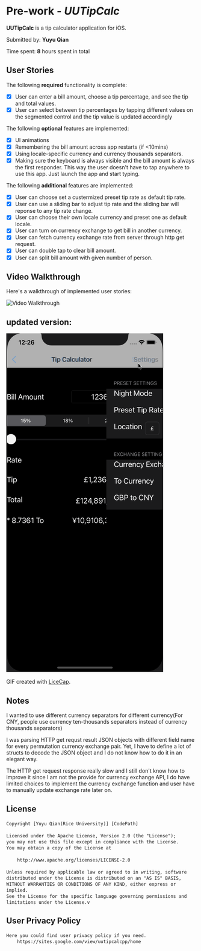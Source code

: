 # Pre-work - *UUTipCalc*

**UUTipCalc** is a tip calculator application for iOS.

Submitted by: **Yuyu Qian**

Time spent: **8** hours spent in total

## User Stories

The following **required** functionality is complete:

* [X] User can enter a bill amount, choose a tip percentage, and see the tip and total values.
* [X] User can select between tip percentages by tapping different values on the segmented control and the tip value is updated accordingly

The following **optional** features are implemented:

* [X] UI animations
* [X] Remembering the bill amount across app restarts (if <10mins)
* [X] Using locale-specific currency and currency thousands separators.
* [X] Making sure the keyboard is always visible and the bill amount is always the first responder. This way the user doesn't have to tap anywhere to use this app. Just launch the app and start typing.

The following **additional** features are implemented:

- [X] User can choose set a custermized preset tip rate as default tip rate.
- [X] User can use a sliding bar to adjust tip rate and the sliding bar will reponse to any tip rate change.
- [X] User can choose their own locale currency and preset one as default locale.
- [X] User can turn on currency exchange to get bill in another currency.
- [X] User can fetch currency exchange rate from server through http get request.
- [X] User can double tap to clear bill amount.
- [X] User can split bill amount with given number of person.

## Video Walkthrough

Here's a walkthrough of implemented user stories:

<img src='./tip3.gif' width='' alt='Video Walkthrough' />

## updated version:
<img src='./ppt3.gif' width='' alt='Video Walkthrough' />

GIF created with [LiceCap](http://www.cockos.com/licecap/).

## Notes

I wanted to use different currency separators for different currency(For CNY, people use currency ten-thousands separators instead of currency thousands separators)

I was parsing HTTP get requst result JSON objects with different field name for every permutation currency exchange pair. Yet, I have to define a lot of structs to decode the JSON object and I do not know how to do it in an elegant way.

The HTTP get request response really slow and I still don't know how to improve it since I am not the provide for currency exchange API, I do have limited choices to implement the currency exchange function and user have to manually update exchange rate later on.

## License

    Copyright [Yuyu Qian(Rice University)] [CodePath]

    Licensed under the Apache License, Version 2.0 (the "License");
    you may not use this file except in compliance with the License.
    You may obtain a copy of the License at

        http://www.apache.org/licenses/LICENSE-2.0

    Unless required by applicable law or agreed to in writing, software
    distributed under the License is distributed on an "AS IS" BASIS,
    WITHOUT WARRANTIES OR CONDITIONS OF ANY KIND, either express or implied.
    See the License for the specific language governing permissions and
    limitations under the License.v

## User Privacy Policy
    Here you could find user privacy policy if you need. 
        https://sites.google.com/view/uutipcalcpp/home
